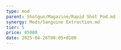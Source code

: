 ```yaml
---
type: mod
parent: Shotgun/Magazine/Rapid Shot Pod.md
synergy: Mods/Sanguine Extraction.md
tier: 5
price: 85000
date: 2025-04-26T00:05+0100
---
```

